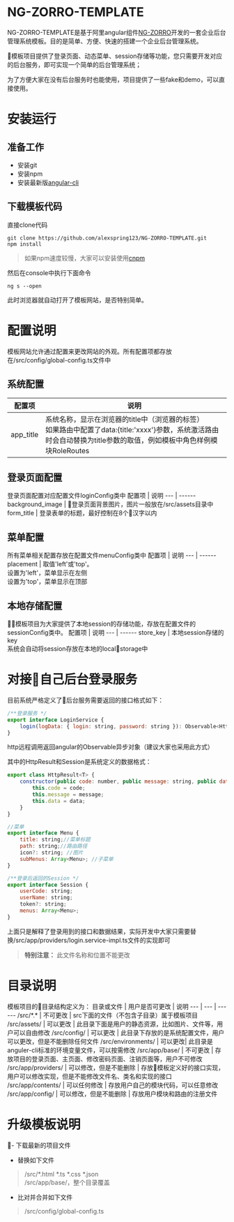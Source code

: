 # NG-ZORRO-TEMPLATE
NG-ZORRO-TEMPLATE是基于阿里angular组件[NG-ZORRO](https://ng.ant.design/#/docs/angular/introduce)开发的一套企业后台管理系统模板。目的是简单、方便、快速的搭建一个企业后台管理系统。

模板项目提供了登录页面、动态菜单、session存储等功能，您只需要开发对应的后台服务，即可实现一个简单的后台管理系统；

为了方便大家在没有后台服务时也能使用，项目提供了一些fake和demo，可以直接使用。

# 安装运行
## 准备工作
- 安装git
- 安装npm
- 安装最新版[angular-cli](https://github.com/angular/angular-cli)

## 下载模板代码
直接clone代码
```
git clone https://github.com/alexspring123/NG-ZORRO-TEMPLATE.git
npm install
```
> 如果npm速度较慢，大家可以安装使用[cnpm](https://github.com/cnpm/cnpm)

然后在console中执行下面命令
```
ng s --open
```
此时浏览器就自动打开了模板网站，是否特别简单。

# 配置说明
模板网站允许通过配置来更改网站的外观。所有配置项都存放在/src/config/global-config.ts文件中

## 系统配置
配置项 | 说明
--- | ------
app_title | 系统名称，显示在浏览器的title中（浏览器的标签）<br>如果路由中配置了data:{title:'xxxx'}参数，系统激活路由时会自动替换为title参数的取值，例如模板中角色样例模块RoleRoutes

## 登录页面配置
登录页面配置对应配置文件loginConfig类中
 配置项 | 说明 
 --- | ------
 background_image | 登录页面背景图片，图片一般放在/src/assets目录中
 form_title | 登录表单的标题，最好控制在8个汉字以内

## 菜单配置
所有菜单相关配置存放在配置文件menuConfig类中
配置项 | 说明
--- | ------
placement | 取值'left'或'top'。<br>设置为'left'，菜单显示在左侧<br>设置为'top'，菜单显示在顶部

## 本地存储配置
模板项目为大家提供了本地session的存储功能，存放在配置文件的sessionConfig类中。
配置项 | 说明
--- | ------
store_key | 本地session存储的key<br>系统会自动将session存放在本地的localstorage中

# 对接自己后台登录服务
目前系统严格定义了后台服务需要返回的接口格式如下：
```js
/**登录服务 */
export interface LoginService {
    login(logData: { login: string, password: string }): Observable<HttpResult<Session>>;
}
```
http远程调用返回angular的Observable异步对象（建议大家也采用此方式）

其中的HttpResult和Session是系统定义的数据格式：
```js 
export class HttpResult<T> {
    constructor(public code: number, public message: string, public data: T) {
        this.code = code;
        this.message = message;
        this.data = data;
    }
}
```

```js
//菜单
export interface Menu {
    title: string;//菜单标题
    path: string;//路由路径
    icon?: string; //图片
    subMenus: Array<Menu>; //子菜单
}

/**登录后返回的Session */
export interface Session {
    userCode: string;
    userName: string;
    token?: string;
    menus: Array<Menu>;
}
```
上面只是解释了登录用到的接口和数据结果，实际开发中大家只需要替换/src/app/providers/login.service-impl.ts文件的实现即可
> **特别注意：**  此文件名称和位置不能更改

# 目录说明
模板项目的目录结构定义为：
目录或文件 | 用户是否可更改 | 说明
--- | --- | ------
/src/\*.\* | 不可更改 | src下面的文件（不包含子目录）属于模板项目
/src/assets/ | 可以更改 | 此目录下面是用户的静态资源，比如图片、文件等，用户可以自由修改
/src/config/ | 可以更改 | 此目录下存放的是系统配置文件，用户可以更改，但是不能删除任何文件
/src/environments/ | 可以更改| 此目录是anguler-cli标准的环境变量文件，可以按需修改
/src/app/base/ |  不可更改 | 存放项目的登录页面、主页面、修改密码页面、注销页面等，用户不可修改
/src/app/providers/ | 可以修改，但是不能删除 | 存放模板定义好的接口实现，用户可以修改实现，但是不能修改文件名、类名和实现的接口
/src/app/contents/ | 可以任何修改 | 存放用户自己的模块代码，可以任意修改
/src/app/config/ | 可以修改，但是不能删除 | 存放用户模块和路由的注册文件

# 升级模板说明
- 下载最新的项目文件
- 替换如下文件
> /src/\*.html \*.ts \*.css \*.json <br>
> /src/app/base/，整个目录覆盖

- 比对并合并如下文件
> /src/config/global-config.ts



